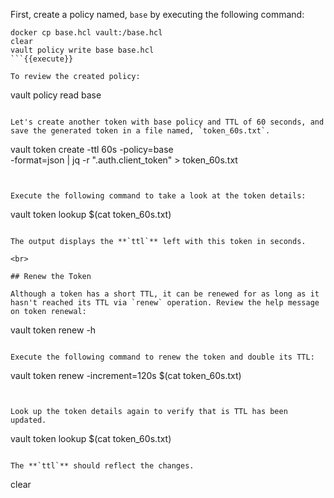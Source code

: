First, create a policy named, `base` by executing the following command:

```
docker cp base.hcl vault:/base.hcl
clear
vault policy write base base.hcl
```{{execute}}

To review the created policy:

```
vault policy read base
```{{execute}}

Let's create another token with base policy and TTL of 60 seconds, and save the generated token in a file named, `token_60s.txt`.

```
vault token create -ttl 60s -policy=base  \
     -format=json | jq -r ".auth.client_token" > token_60s.txt
```{{execute}}


Execute the following command to take a look at the token details:

```
vault token lookup $(cat token_60s.txt)
```{{execute}}

The output displays the **`ttl`** left with this token in seconds.

<br>

## Renew the Token

Although a token has a short TTL, it can be renewed for as long as it hasn't reached its TTL via `renew` operation. Review the help message on token renewal:

```
vault token renew -h
```{{execute}}

Execute the following command to renew the token and double its TTL:

```
vault token renew -increment=120s $(cat token_60s.txt)
```{{execute}}


Look up the token details again to verify that is TTL has been updated.

```
vault token lookup $(cat token_60s.txt)
```{{execute}}

The **`ttl`** should reflect the changes.

```
clear
```{{execute}}
